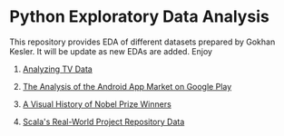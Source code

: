 # Python Exploratory Data Analysis
This repository provides EDA of different datasets prepared by Gokhan Kesler. It will be update as new EDAs are added. Enjoy


1. [Analyzing TV Data](https://github.com/gokhankesler/python-exploratory-data-analysis/tree/main/analyzing-tv-data)
   
2. [The Analysis of the Android App Market on Google Play](https://github.com/gokhankesler/python-exploratory-data-analysis/tree/main/android-app-market-analysis)
   
3. [A Visual History of Nobel Prize Winners](https://github.com/gokhankesler/python-exploratory-data-analysis/tree/main/nobel-winners)
   
4. [Scala's Real-World Project Repository Data](https://github.com/gokhankesler/python-exploratory-data-analysis/tree/main/scala-real-world-project-repo-data)

